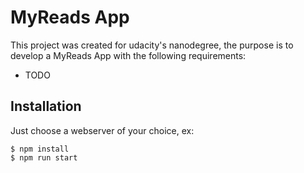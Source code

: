 # MyReads App

This project was created for udacity's nanodegree, the purpose is to develop a MyReads App with the following requirements:

- TODO

<!-- <p align="center">
  <img alt="restaurant app" src="https://raw.githubusercontent.com/jrabello/restaurant-reviews/master/img/restaurant.png"/>
</p> -->

## Installation
Just choose a webserver of your choice, ex:
```shell
$ npm install
$ npm run start
```
